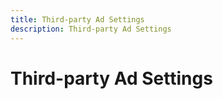 ```yaml
---
title: Third-party Ad Settings
description: Third-party Ad Settings
---
```


# Third-party Ad Settings

<!-- When a maximum number of characters is allowed, or there any restrictions on the type of characters allowed, include that (such as "The maximum length is 15 characters.") -->

